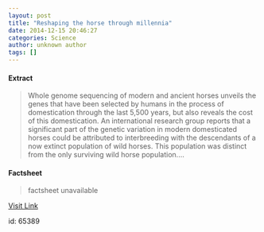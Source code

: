 ```yaml
---
layout: post
title: "Reshaping the horse through millennia"
date: 2014-12-15 20:46:27
categories: Science
author: unknown author
tags: []
---
```



#### Extract
>Whole genome sequencing of modern and ancient horses unveils the genes that have been selected by humans in the process of domestication through the last 5,500 years, but also reveals the cost of this domestication. An international research group reports that a significant part of the genetic variation in modern domesticated horses could be attributed to interbreeding with the descendants of a now extinct population of wild horses. This population was distinct from the only surviving wild horse population....

#### Factsheet
>factsheet unavailable

[Visit Link](http://feeds.sciencedaily.com/~r/sciencedaily/~3/zmNAQ_6QM4s/141215154627.htm)

id:   65389


